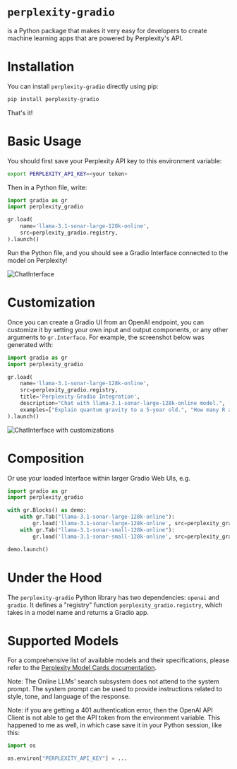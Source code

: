 # `perplexity-gradio`

is a Python package that makes it very easy for developers to create machine learning apps that are powered by Perplexity's API.

# Installation

You can install `perplexity-gradio` directly using pip:

```bash
pip install perplexity-gradio
```

That's it! 

# Basic Usage

You should first save your Perplexity API key to this environment variable:

```bash
export PERPLEXITY_API_KEY=<your token>
```

Then in a Python file, write:

```python
import gradio as gr
import perplexity_gradio

gr.load(
    name='llama-3.1-sonar-large-128k-online',
    src=perplexity_gradio.registry,
).launch()
```

Run the Python file, and you should see a Gradio Interface connected to the model on Perplexity!

![ChatInterface](chatinterface.png)

# Customization 

Once you can create a Gradio UI from an OpenAI endpoint, you can customize it by setting your own input and output components, or any other arguments to `gr.Interface`. For example, the screenshot below was generated with:

```py
import gradio as gr
import perplexity_gradio

gr.load(
    name='llama-3.1-sonar-large-128k-online',
    src=perplexity_gradio.registry,
    title='Perplexity-Gradio Integration',
    description="Chat with llama-3.1-sonar-large-128k-online model.",
    examples=["Explain quantum gravity to a 5-year old.", "How many R are there in the word Strawberry?"]
).launch()
```
![ChatInterface with customizations](perplexity_gradio_custom.png)

# Composition

Or use your loaded Interface within larger Gradio Web UIs, e.g.

```python
import gradio as gr
import perplexity_gradio

with gr.Blocks() as demo:
    with gr.Tab("llama-3.1-sonar-large-128k-online"):
        gr.load('llama-3.1-sonar-large-128k-online', src=perplexity_gradio.registry)
    with gr.Tab("llama-3.1-sonar-small-128k-online"):
        gr.load('llama-3.1-sonar-small-128k-online', src=perplexity_gradio.registry)

demo.launch()
```

# Under the Hood

The `perplexity-gradio` Python library has two dependencies: `openai` and `gradio`. It defines a "registry" function `perplexity_gradio.registry`, which takes in a model name and returns a Gradio app.

# Supported Models

For a comprehensive list of available models and their specifications, please refer to the [Perplexity Model Cards documentation](https://docs.perplexity.ai/guides/model-cards).


Note: The Online LLMs' search subsystem does not attend to the system prompt. The system prompt can be used to provide instructions related to style, tone, and language of the response.

Note: if you are getting a 401 authentication error, then the OpenAI API Client is not able to get the API token from the environment variable. This happened to me as well, in which case save it in your Python session, like this:

```py
import os

os.environ["PERPLEXITY_API_KEY"] = ...
```